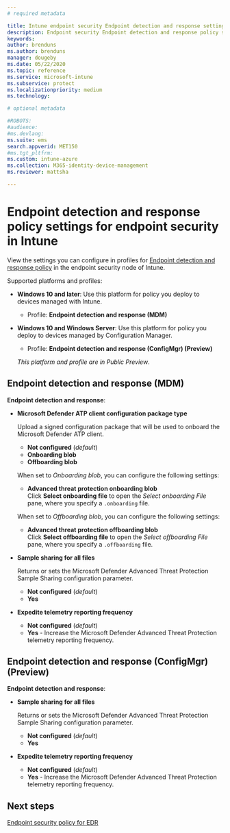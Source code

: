 ```yaml
---
# required metadata

title: Intune endpoint security Endpoint detection and response settings | Microsoft Docs
description: Endpoint security Endpoint detection and response policy settings in Microsoft Intune 
keywords:
author: brenduns
ms.author: brenduns
manager: dougeby
ms.date: 05/22/2020
ms.topic: reference
ms.service: microsoft-intune
ms.subservice: protect
ms.localizationpriority: medium
ms.technology:

# optional metadata

#ROBOTS:
#audience:
#ms.devlang:
ms.suite: ems
search.appverid: MET150
#ms.tgt_pltfrm:
ms.custom: intune-azure
ms.collection: M365-identity-device-management
ms.reviewer: mattsha

---
```

# Endpoint detection and response policy settings for endpoint security in Intune

View the settings you can configure in profiles for [Endpoint detection and response policy](../protect/endpoint-security-edr-policy.md) in the endpoint security node of Intune.

Supported platforms and profiles:

- **Windows 10 and later**: Use this platform for policy you deploy to devices managed with Intune.
  - Profile: **Endpoint detection and response (MDM)**

- **Windows 10 and Windows Server**: Use this platform for policy you deploy to devices managed by Configuration Manager.
  - Profile: **Endpoint detection and response (ConfigMgr) (Preview)**
  
  *This platform and profile are in Public Preview*.

## Endpoint detection and response (MDM)

**Endpoint detection and response**:

- **Microsoft Defender ATP client configuration package type**

  Upload a signed configuration package that will be used to onboard the Microsoft Defender ATP client.

  - **Not configured** (*default*)
  - **Onboarding blob**  
  - **Offboarding blob**  

  When set to *Onboarding blob*, you can configure the following settings:

  - **Advanced threat protection onboarding blob**  
    Click **Select onboarding file** to open the *Select onboarding File* pane, where you specify a `.onboarding` file.

  When set to *Offboarding blob*, you can configure the following settings:
  
  - **Advanced threat protection offboarding blob**  
     Click **Select offboarding file** to open the *Select offboarding File* pane, where you specify a `.offboarding` file.

- **Sample sharing for all files**  

  Returns or sets the Microsoft Defender Advanced Threat Protection Sample Sharing configuration parameter.  
  - **Not configured**   (*default*)
  - **Yes**

- **Expedite telemetry reporting frequency**

  - **Not configured**   (*default*)
  - **Yes** - Increase the Microsoft Defender Advanced Threat Protection telemetry reporting frequency.

## Endpoint detection and response (ConfigMgr) (Preview)

**Endpoint detection and response**:

- **Sample sharing for all files**  

  Returns or sets the Microsoft Defender Advanced Threat Protection Sample Sharing configuration parameter.  
  - **Not configured**   (*default*)
  - **Yes**

- **Expedite telemetry reporting frequency**

  - **Not configured**   (*default*)
  - **Yes** - Increase the Microsoft Defender Advanced Threat Protection telemetry reporting frequency.

## Next steps

[Endpoint security policy for EDR](../protect/endpoint-security-edr-policy.md)
